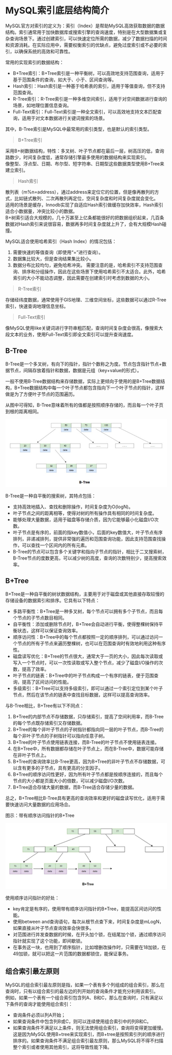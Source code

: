 # MySQL索引底层结构简介

MySQL官方对索引的定义为：索引（Index）是帮助MySQL高效获取数据的数据结构。索引通常用于加快数据库或搜索引擎的查询速度，特别是在大型数据集或复杂查询场景下。通过创建索引，可以快速定位所需的数据，减少了数据扫描的时间和资源消耗。在实际应用中，需要权衡索引的优缺点，避免过度索引或不必要的索引，以确保系统的高效和可靠性。

常用的实现索引的数据结构：
* B+Tree索引：B+Tree索引是一种平衡树，可以高效地支持范围查询，适用于基于范围条件的查询，如大于、小于、区间查询等。
* Hash索引：Hash索引是一种基于哈希表的索引，适用于等值查询，但不支持范围查询。
* R-Tree索引：R-Tree索引是一种多维空间索引，适用于对空间数据进行查询的场景，如地理位置信息查询。
* Full-Text索引：Full-Text索引是一种全文索引，可以高效地支持文本匹配查询，适用于对文本数据进行关键词搜索的场景。

其中，B-Tree索引是MySQL中最常用的索引类型，也是默认的索引类型。

> B+Tree索引

采用B+树数据结构，特性：多叉树、叶子节点都在最后一层，树高压的低，查询路数少，时间复杂度低，通常存储引擎最多使用的数据结构来实现索引。  
像整型、浮点型、日期、布尔型、短字符串、日期型这些数据类型使用B+Tree来建立索引。

> Hash索引

散列表（m%n=address），通过address来定位它的位置，但是像再散列的方式，比如链式散列、二次再散列再定位，空间复杂度和时间复杂度就会变化。  
适用的场景是缓存，Innodb实现了自适应Hash索引做缓存加快效率，Hash索引适合小数据量，冲突比较小的数据。  
B+树索引适合大规模的，几十万甚至上亿条都能很好的把数据组织起来，几百条数据对Hash索引来说很容易，数据再多时间复杂度就上升了，会有大规模Hash碰撞。

MySQL适合使用哈希索引（Hash Index）的情况包括：
1. 需要快速的等值查询（即使用“=”进行查询）。
2. 数据集比较大，但是查询结果集比较小。
3. 数据分布比较均匀，避免哈希冲突。
需要注意的是，哈希索引不支持范围查询、排序和分组操作，因此在这些场景下使用哈希索引不太适合。此外，哈希索引的大小不能动态调整，因此需要在创建索引时考虑到数据的大小。

> R-Tree索引

存储经纬度数据，通常使用于GIS地理、三维空间坐标，这些数据可以通过R-Tree索引，快速查询地理信息坐标。  

> Full-Text索引

像MySQL使用like关键词进行字符串粗匹配，查询时间复杂度会很高，像搜索大段文本的业务，使用Full-Text索引即全文索引可以提升查询速度。  

## B-Tree

B-Tree是一个多叉树，有向下的指针，指针个数称之为度。节点包含指针节点+数据节点，间隔存放着指针和数据，数据是元组（key+value的形式）。

一般不使用B-Tree数据结构来存储数据，实际上更倾向于使用的是B+Tree数据结构，B+Tree数据结构中每一个叶子节点都包含指向下一个叶子节点的指针，这样做是为了方便叶子节点的范围遍历。

从图中可得知，B-Tree意味着所有的值都是按照顺序存储的，而且每一个叶子页到根的距离相同。

<img src="./photo/B-tree-1.jpg" style="zoom:150%;" />

B-Tree是一种自平衡的搜索树，其特点包括：
* 支持高效地插入、查找和删除操作，时间复杂度为O(logN)。
* 叶子节点之间的距离相等，使得对树的所有操作具有相同的时间复杂度。
* 能够处理大量数据，适用于磁盘等存储介质，因为它能够最小化磁盘I/O次数。
* 叶子节点是有序的，前面的指key数值小，后面的key数值大，叶子节点有序排列，非递减排列，提供非常强的遍历和范围查询功能，因此支持范围查找操作，可以查找一个区间内的所有元素。
* B-Tree的节点可以包含多个关键字和指向子节点的指针，相比于二叉搜索树，B-Tree节点的度数更高，可以减少树的高度，查询的次数特别少，提高搜索效率。

## B+Tree

B+Tree是一种自平衡的树状数据结构，主要用于对于磁盘或其他直接存取较慢的存储设备的数据索引和排序。它具有以下特点：

* 多路平衡性：B+Tree是一种多叉树，每个节点可以拥有多个子节点，而且每个节点的子节点数目相同。
* 自平衡性：添加或删除节点时，B+Tree会自动进行平衡，使得整棵树保持平衡状态，这样可以保证查询效率。
* 顺序访问性：B+Tree中的每个节点都按照一定的顺序排列，可以通过访问一个节点的所有子节点来遍历整棵树，也可以在范围查询时有效地利用这种有序性。
* 磁盘读写优化：B+Tree的节点很大，通常大于一页的大小，因此每次读取或写入一个节点时，可以一次性读取或写入整个节点，减少了磁盘I/O操作的次数，提高了效率。
* 叶子节点的链表：B+Tree中的叶子节点构成一个有序的链表，便于范围查询，提高了区间访问的性能。
* 多级索引：B+Tree可以支持多级索引，即可以通过一个索引定位到某个叶子节点，然后在该节点的链表中查找目标数据，这样可以提高查询效率。

与B-Tree相比，B+Tree有以下不同点：
1. B+Tree的内部节点不存储数据，只存储索引，提高了空间利用率，而B-Tree的每个节点既存储索引又存储数据。
2. B+Tree的每个非叶子节点的子树指针都指向同一层的叶子节点，而B-Tree的每个非叶子节点的子树指针可以指向任意子树。
3. B+Tree的叶子节点使用链表连接，而B-Tree的叶子节点不使用链表连接。
4. 在B+Tree中，所有数据都存储在叶子节点上，而在B-Tree中，数据可能存储在非叶子节点上。
5. B+Tree的查询效率比B-Tree更高，因为B+Tree的非叶子节点不存储数据，可以含有更多的子节点，具有更高的分支因子。
6. B+Tree的顺序访问性更好，因为所有叶子节点都是按顺序连接的，而且每个节点的大小都是页面大小的倍数，可以减少磁盘I/O次数。
7. B+Tree适合存储大量的数据，而B-Tree适合存储少量的数据。

总之，B+Tree相比B-Tree具有更高的查询效率和更好的磁盘读写优化，适用于需要快速访问大量数据的应用场合。

图示：带有顺序访问指针的B+Tree

![](./photo/B+tree-1.jpg)

使用顺序访问指针的好处：
* key肯定是有序的，使用带有顺序访问指针的B+Tree，能提高区间访问的性能。
* 使用between and查询语句，每次从根节点查下来，时间复杂度是mLogN，如果直接从叶子节点查询效率会快很多。
* 对范围进行并发查数据的时候，在开头加个锁，在结尾加个锁，通过顺序访问指针就实现了这个功能，即间歇锁。
* 在事务这一块，也用到了顺序指针，比如增删改操作时，只需要在18加锁，在49加锁，就可以把这一片范围的数据都锁住，能保证事务。

## 组合索引最左原则

MySQL的组合索引最左原则是指，如果一个表有多个列组成的组合索引，那么在查询时，只有以组合索引的最左边的列开始的查询条件才能充分利用该索引。  
例如，如果一个表有一个组合索引包含列A、B和C，那么在查询时，只有满足以下条件的查询才能使用组合索引：
* 查询条件必须以列A开始；
* 如果查询条件中包含列B或C，则可以连续使用组合索引中的列B和C。
* 如果查询条件不满足以上条件，则无法使用组合索引，查询将变得更加缓慢。  
这是因为MySQL使用B+tree来实现索引，而B+tree是按照索引列的顺序进行排序的。如果查询条件不满足组合索引最左原则，那么MySQL将不得不扫描整个索引或者使用其他索引，这将导致性能下降。